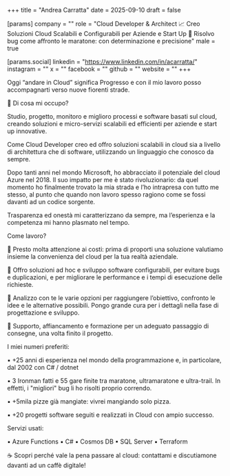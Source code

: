 +++
title = "Andrea Carratta"
date = 2025-09-10
draft = false

[params]
company = ""
role = "Cloud Developer & Architect 📈 Creo Soluzioni Cloud Scalabili e Configurabili per Aziende e Start Up 🐛 Risolvo bug come affronto le maratone: con determinazione e precisione"
male = true

[params.social]
linkedin = "https://www.linkedin.com/in/acarratta/"
instagram = ""
x = ""
facebook = ""
github = ""
website = ""
+++

Oggi “andare in Cloud” significa Progresso e con il mio lavoro posso accompagnarti verso nuove fiorenti strade.

🔻 Di cosa mi occupo?

Studio, progetto, monitoro e miglioro processi e software basati sul cloud, creando soluzioni e micro-servizi scalabili ed efficienti per aziende e start up innovative.

Come Cloud Developer creo ed offro soluzioni scalabili in cloud sia a livello di architettura che di software, utilizzando un linguaggio che conosco da sempre.

Dopo tanti anni nel mondo Microsoft, ho abbracciato il potenziale del cloud Azure nel 2018. Il suo impatto per me è stato rivoluzionario: da quel momento ho finalmente trovato la mia strada e l’ho intrapresa con tutto me stesso, al punto che quando non lavoro spesso ragiono come se fossi davanti ad un codice sorgente.

Trasparenza ed onestà mi caratterizzano da sempre, ma l’esperienza e la competenza mi hanno plasmato nel tempo.

Come lavoro?

🔹 Presto molta attenzione ai costi: prima di proporti una soluzione valutiamo insieme la convenienza del cloud per la tua realtà aziendale.

🔹 Offro soluzioni ad hoc e sviluppo software configurabili, per evitare bugs e duplicazioni, e per migliorare le performance e i tempi di esecuzione delle richieste.

🔹 Analizzo con te le varie opzioni per raggiungere l’obiettivo, confronto le idee e le alternative possibili. Pongo grande cura per i dettagli nella fase di progettazione e sviluppo.

🔹 Supporto, affiancamento e formazione per un adeguato passaggio di consegne, una volta finito il progetto.

I miei numeri preferiti:

▪️ +25 anni di esperienza nel mondo della programmazione e, in particolare, dal 2002 con C# / dotnet

▪ 3 Ironman fatti e 55 gare finite tra maratone, ultramaratone e ultra-trail. In effetti, i "migliori" bug li ho risolti proprio correndo.

▪ +5mila pizze già mangiate: vivrei mangiando solo pizza.

▪ +20 progetti software seguiti e realizzati in Cloud con ampio successo.

Servizi usati:

▪ Azure Functions
▪ C#
▪ Cosmos DB
▪ SQL Server
▪ Terraform

☕ Scopri perché vale la pena passare al cloud: contattami e discutiamone davanti ad un caffè digitale!
